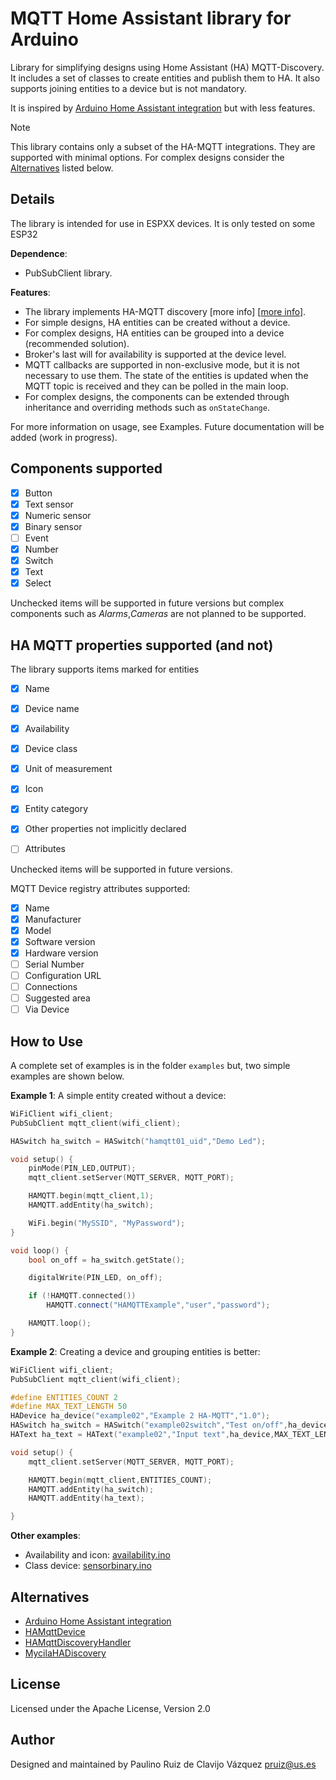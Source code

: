 # MQTT Home Assistant library for Arduino

Library for simplifying designs using Home Assistant (HA) MQTT-Discovery. It
includes a set of classes to create entities and publish them to HA. It also
supports joining entities to a device but is not mandatory.

It is inspired by [Arduino Home Assistant
integration](https://github.com/dawidchyrzynski/arduino-home-assistant) but with
less features.

> [!NOTE]
> This library contains only a subset of the HA-MQTT integrations. They
> are supported with minimal options. For complex designs consider the
> [Alternatives](alternatives) listed below.


## Details

The library is intended for use in ESPXX devices.
It is only tested on some ESP32

**Dependence**:

  - PubSubClient library.

**Features**:

- The library implements HA-MQTT discovery [more info] [[more
  info](https://www.home-assistant.io/integrations/mqtt/)].
- For simple designs, HA entities can be created without a device.
- For complex designs, HA entities can be grouped into a device (recommended
  solution).
- Broker's last will for availability is supported at the device level.
- MQTT callbacks are supported in non-exclusive mode, but it is not necessary to
  use them. The state of the entities is updated when the MQTT topic is received
  and they can be polled in the main loop.
- For complex designs, the components can be extended through inheritance and
  overriding methods such as `onStateChange`.

For more information on usage, see Examples. Future documentation will be added
(work in progress).

## Components supported

- [X] Button
- [X] Text sensor
- [X] Numeric sensor
- [X] Binary sensor
- [ ] Event
- [X] Number
- [X] Switch
- [X] Text
- [X] Select

Unchecked items will be supported in future versions but complex components such
as *Alarms*,*Cameras* are not planned to be supported.

## HA MQTT properties supported (and not)

The library supports items marked for entities

- [X] Name
- [X] Device name
- [X] Availability
- [X] Device class
- [X] Unit of measurement
- [X] Icon
- [X] Entity category
- [X] Other properties not implicitly declared
- [ ] Attributes


Unchecked items will be supported in future versions.

MQTT Device registry attributes supported:

- [X] Name
- [X] Manufacturer
- [X] Model
- [X] Software version
- [X] Hardware version
- [ ] Serial Number
- [ ] Configuration URL
- [ ] Connections
- [ ] Suggested area
- [ ] Via Device

## How to Use

A complete set of examples is in the folder `examples` but, two simple examples
are shown below.

**Example 1**: A simple entity created without a device:

```cpp
WiFiClient wifi_client;
PubSubClient mqtt_client(wifi_client);

HASwitch ha_switch = HASwitch("hamqtt01_uid","Demo Led");

void setup() {
    pinMode(PIN_LED,OUTPUT);
    mqtt_client.setServer(MQTT_SERVER, MQTT_PORT);

    HAMQTT.begin(mqtt_client,1);
    HAMQTT.addEntity(ha_switch);

    WiFi.begin("MySSID", "MyPassword");
}

void loop() {
    bool on_off = ha_switch.getState();

    digitalWrite(PIN_LED, on_off);

    if (!HAMQTT.connected())
        HAMQTT.connect("HAMQTTExample","user","password");

    HAMQTT.loop();
}
```

**Example 2**: Creating a device and grouping entities is better:

```cpp
WiFiClient wifi_client;
PubSubClient mqtt_client(wifi_client);

#define ENTITIES_COUNT 2
#define MAX_TEXT_LENGTH 50
HADevice ha_device("example02","Example 2 HA-MQTT","1.0");
HASwitch ha_switch = HASwitch("example02switch","Test on/off",ha_device);
HAText ha_text = HAText("example02","Input text",ha_device,MAX_TEXT_LENGTH);

void setup() {
    mqtt_client.setServer(MQTT_SERVER, MQTT_PORT);

    HAMQTT.begin(mqtt_client,ENTITIES_COUNT);
    HAMQTT.addEntity(ha_switch);
    HAMQTT.addEntity(ha_text);

}
```

**Other examples**:

- Availability and icon: [availability.ino](examples/availability/availability.ino)
- Class device: [sensorbinary.ino](examples/sensorbinary/sensorbinary.ino)

## Alternatives

- [Arduino Home Assistant
integration](https://github.com/dawidchyrzynski/arduino-home-assistant)
- [HAMqttDevice](https://github.com/plapointe6/HAMqttDevice)
- [HAMqttDiscoveryHandler](https://github.com/cyijun/HAMqttDiscoveryHandler)
- [MycilaHADiscovery](https://github.com/mathieucarbou/MycilaHADiscovery)

## License

Licensed under the Apache License, Version 2.0

## Author

Designed and maintained by Paulino Ruiz de Clavijo Vázquez pruiz@us.es

